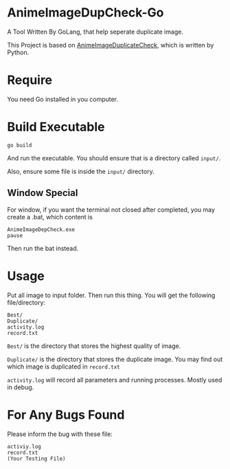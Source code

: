 # AnimeImageDupCheck-Go

A Tool Written By GoLang, that help seperate duplicate image.

This Project is based on [AnimeImageDuplicateCheck](https://github.com/dark-person/AnimeImageDuplicateCheck), which is written by Python.

# Require

You need Go installed in you computer.

# Build Executable

```
go build
```

And run the executable. You should ensure that is a directory called `input/`.

Also, ensure some file is inside the `input/` directory.

## Window Special

For window, if you want the terminal not closed after completed, you may create a .bat, which content is
```
AnimeImageDepCheck.exe
pause
```
Then run the bat instead.

# Usage

Put all image to input folder. Then run this thing.
You will get the following file/directory:

```
Best/
Duplicate/
activity.log
record.txt
```

`Best/` is the directory that stores the highest quality of image.

`Duplicate/` is the directory that stores the duplicate image.
You may find out which image is duplicated in `record.txt`

`activity.log` will record all parameters and running processes. Mostly used in debug.

# For Any Bugs Found

Please inform the bug with these file:
```
activiy.log
record.txt
(Your Testing File)
```
